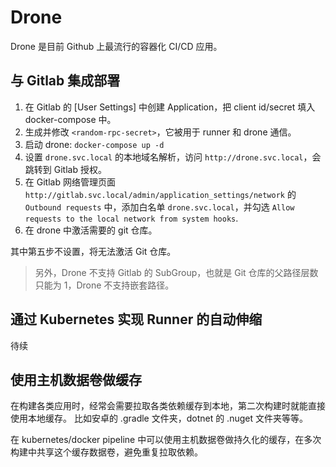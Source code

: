 # Drone

Drone 是目前 Github 上最流行的容器化 CI/CD 应用。

## 与 Gitlab 集成部署

1. 在 Gitlab 的 [User Settings] 中创建 Application，把 client id/secret 填入 docker-compose 中。
2. 生成并修改 `<random-rpc-secret>`，它被用于 runner 和 drone 通信。
3. 启动 drone: `docker-compose up -d`
4. 设置 `drone.svc.local` 的本地域名解析，访问 `http://drone.svc.local`，会跳转到 Gitlab 授权。
5. 在 Gitlab 网络管理页面 `http://gitlab.svc.local/admin/application_settings/network` 的 `Outbound requests` 中，添加白名单 `drone.svc.local`，并勾选 `Allow requests to the local network from system hooks`.
6. 在 drone 中激活需要的 git 仓库。

其中第五步不设置，将无法激活 Git 仓库。

>另外，Drone 不支持 Gitlab 的 SubGroup，也就是 Git 仓库的父路径层数只能为 1，Drone 不支持嵌套路径。

## 通过 Kubernetes 实现 Runner 的自动伸缩

待续

## 使用主机数据卷做缓存

在构建各类应用时，经常会需要拉取各类依赖缓存到本地，第二次构建时就能直接使用本地缓存。
比如安卓的 .gradle 文件夹，dotnet 的 .nuget 文件夹等等。

在 kubernetes/docker pipeline 中可以使用主机数据卷做持久化的缓存，在多次构建中共享这个缓存数据卷，避免重复拉取依赖。
